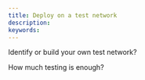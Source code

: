 ```yaml
---
title: Deploy on a test network
description:
keywords:
---
```


Identify or build your own test network?

How much testing is enough?
